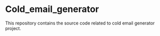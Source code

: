 # Cold_email_generator
This repository contains the source code related to cold email generator project.

